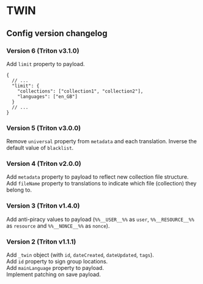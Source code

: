 # TWIN

## Config version changelog

### Version 6 (Triton v3.1.0)

Add `limit` property to payload.

```jsonc
{
  // ...
  "limit": {
    "collections": ["collection1", "collection2"],
    "languages": ["en_GB"]
  }
  // ...
}
```

### Version 5 (Triton v3.0.0)

Remove `universal` property from `metadata` and each translation.
Inverse the default value of `blacklist`.

### Version 4 (Triton v2.0.0)

Add `metadata` property to payload to reflect new collection file structure.
Add `fileName` property to translations to indicate which file (collection) they belong to.

### Version 3 (Triton v1.4.0)

Add anti-piracy values to payload (`%%__USER__%%` as `user`, `%%__RESOURCE__%%` as `resource` and `%%__NONCE__%%` as `nonce`).

### Version 2 (Triton v1.1.1)

Add `_twin` object (with `id`, `dateCreated`, `dateUpdated`, `tags`).  
Add `id` property to sign group locations.  
Add `mainLanguage` property to payload.  
Implement patching on save payload.
